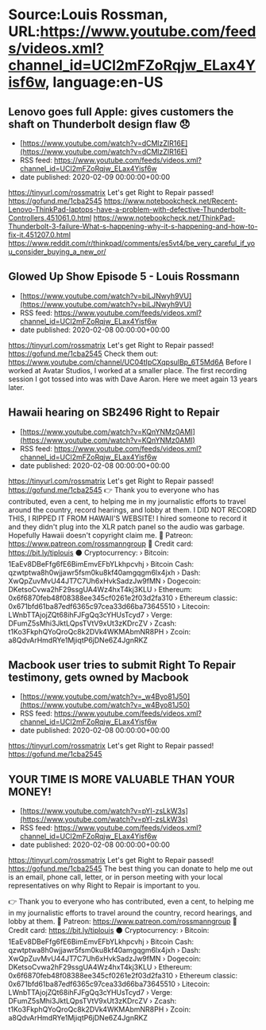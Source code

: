 # Source:Louis Rossman, URL:https://www.youtube.com/feeds/videos.xml?channel_id=UCl2mFZoRqjw_ELax4Yisf6w, language:en-US

## Lenovo goes full Apple: gives customers the shaft on Thunderbolt design flaw 😞
 - [https://www.youtube.com/watch?v=dCMlzZIR16E](https://www.youtube.com/watch?v=dCMlzZIR16E)
 - RSS feed: https://www.youtube.com/feeds/videos.xml?channel_id=UCl2mFZoRqjw_ELax4Yisf6w
 - date published: 2020-02-09 00:00:00+00:00

https://tinyurl.com/rossmatrix
Let's get Right to Repair passed! https://gofund.me/1cba2545
https://www.notebookcheck.net/Recent-Lenovo-ThinkPad-laptops-have-a-problem-with-defective-Thunderbolt-Controllers.451061.0.html
https://www.notebookcheck.net/ThinkPad-Thunderbolt-3-failure-What-s-happening-why-it-s-happening-and-how-to-fix-it.451207.0.html
https://www.reddit.com/r/thinkpad/comments/es5vt4/be_very_careful_if_you_consider_buying_a_new_or/

## Glowed Up Show Episode 5  - Louis Rossmann
 - [https://www.youtube.com/watch?v=biLJNwyh9VU](https://www.youtube.com/watch?v=biLJNwyh9VU)
 - RSS feed: https://www.youtube.com/feeds/videos.xml?channel_id=UCl2mFZoRqjw_ELax4Yisf6w
 - date published: 2020-02-08 00:00:00+00:00

https://tinyurl.com/rossmatrix
Let's get Right to Repair passed! https://gofund.me/1cba2545
Check them out: https://www.youtube.com/channel/UC04tIpCXqpsulBp_6T5Md6A Before I worked at Avatar Studios, I worked at a smaller place. The first recording session I got tossed into was with Dave Aaron. Here we meet again 13 years later.

## Hawaii hearing on SB2496 Right to Repair
 - [https://www.youtube.com/watch?v=KQnYNMz0AMI](https://www.youtube.com/watch?v=KQnYNMz0AMI)
 - RSS feed: https://www.youtube.com/feeds/videos.xml?channel_id=UCl2mFZoRqjw_ELax4Yisf6w
 - date published: 2020-02-08 00:00:00+00:00

https://tinyurl.com/rossmatrix
Let's get Right to Repair passed! https://gofund.me/1cba2545
👉 Thank you to everyone who has contributed, even a cent, to helping me in my journalistic efforts to travel around the country, record hearings, and lobby at them. I DID NOT RECORD THIS, I RIPPED IT FROM HAWAII'S WEBSITE! I hired someone to record it and they didn't plug into the XLR patch panel so the audio was garbage. Hopefully Hawaii doesn't copyright claim me. 
🔵 Patreon: https://www.patreon.com/rossmanngroup
🔴 Credit card: https://bit.ly/tiplouis
⚫ Cryptocurrency:
› Bitcoin: 1EaEv8DBeFfg6fE6BimEmvEFbYLkhpcvhj
› Bitcoin Cash: qzwtptwa8h0wjjawr5fsm0ku8kf40amgqgm6lx4jxh
› Dash: XwQpZuvMvU44JT7C7Uh6xHvkSadzJw9fMN
› Dogecoin: DKetsoCvwa2hF29ssgUA4Wz4hxT4kj3KLU
› Ethereum: 0x6f6870feb48f08388ee345cf0261e2f03d2fa310
› Ethereum classic: 0x671bfd61ba87edf6365c97cea33d66ba73645510
› Litecoin: LWnbTTAjojZQt68ihFJFgQq3cYHUsTcyd7
› Verge: DFumZ5sMhi3JktLQpsTVtV9xUt3zKDrcZV
› Zcash: t1Ko3FkphQYoQroQc8k2DVk4WKMAbmNR8PH
› Zcoin: a8QdvArHmdRYe1MjiqtP6jDNe6Z4JgnRKZ

## Macbook user tries to submit Right To Repair testimony, gets owned by Macbook
 - [https://www.youtube.com/watch?v=_w4Byo81J50](https://www.youtube.com/watch?v=_w4Byo81J50)
 - RSS feed: https://www.youtube.com/feeds/videos.xml?channel_id=UCl2mFZoRqjw_ELax4Yisf6w
 - date published: 2020-02-08 00:00:00+00:00

https://tinyurl.com/rossmatrix
Let's get Right to Repair passed! https://gofund.me/1cba2545

## YOUR TIME IS MORE VALUABLE THAN YOUR MONEY!
 - [https://www.youtube.com/watch?v=pYI-zsLkW3s](https://www.youtube.com/watch?v=pYI-zsLkW3s)
 - RSS feed: https://www.youtube.com/feeds/videos.xml?channel_id=UCl2mFZoRqjw_ELax4Yisf6w
 - date published: 2020-02-08 00:00:00+00:00

https://tinyurl.com/rossmatrix
Let's get Right to Repair passed! https://gofund.me/1cba2545
The best thing you can donate to help me out is an email, phone call, letter, or in person meeting with your local representatives on why Right to Repair is important to you. 

👉 Thank you to everyone who has contributed, even a cent, to helping me in my journalistic efforts to travel around the country, record hearings, and lobby at them.
🔵 Patreon: https://www.patreon.com/rossmanngroup
🔴 Credit card: https://bit.ly/tiplouis
⚫ Cryptocurrency:
› Bitcoin: 1EaEv8DBeFfg6fE6BimEmvEFbYLkhpcvhj
› Bitcoin Cash: qzwtptwa8h0wjjawr5fsm0ku8kf40amgqgm6lx4jxh
› Dash: XwQpZuvMvU44JT7C7Uh6xHvkSadzJw9fMN
› Dogecoin: DKetsoCvwa2hF29ssgUA4Wz4hxT4kj3KLU
› Ethereum: 0x6f6870feb48f08388ee345cf0261e2f03d2fa310
› Ethereum classic: 0x671bfd61ba87edf6365c97cea33d66ba73645510
› Litecoin: LWnbTTAjojZQt68ihFJFgQq3cYHUsTcyd7
› Verge: DFumZ5sMhi3JktLQpsTVtV9xUt3zKDrcZV
› Zcash: t1Ko3FkphQYoQroQc8k2DVk4WKMAbmNR8PH
› Zcoin: a8QdvArHmdRYe1MjiqtP6jDNe6Z4JgnRKZ

